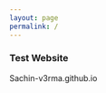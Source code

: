 ```yaml
---
layout: page
permalink: /
---
```


<html>
  <body>
    <h3>Test Website</h3>
    <p>Sachin-v3rma.github.io</p>
  </body>
</html>
